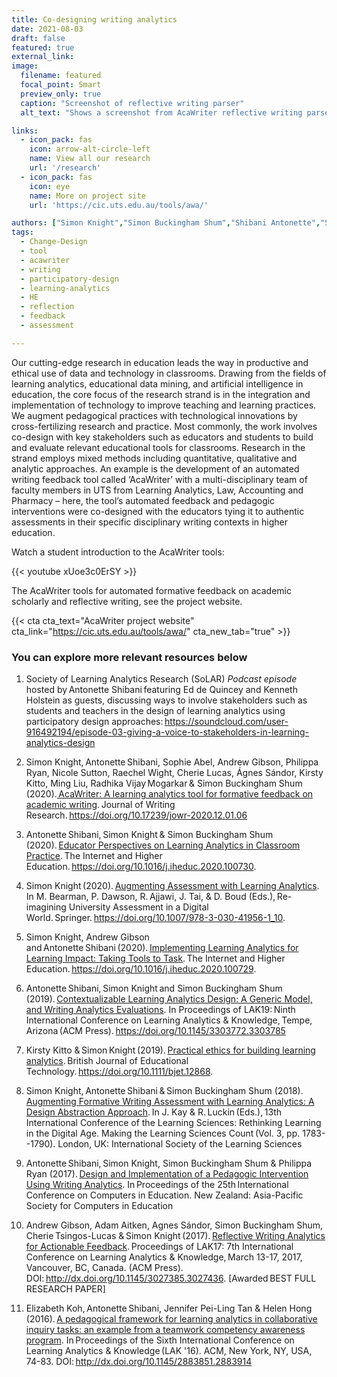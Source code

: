 ```yaml
---
title: Co-designing writing analytics
date: 2021-08-03
draft: false
featured: true
external_link: 
image:
  filename: featured
  focal_point: Smart
  preview_only: true
  caption: "Screenshot of reflective writing parser"
  alt_text: "Shows a screenshot from AcaWriter reflective writing parser"

links:
  - icon_pack: fas
    icon: arrow-alt-circle-left
    name: View all our research
    url: '/research'
  - icon_pack: fas
    icon: eye
    name: More on project site
    url: 'https://cic.uts.edu.au/tools/awa/'

authors: ["Simon Knight","Simon Buckingham Shum","Shibani Antonette","Sophie Abel","Kirsty Kitto"]
tags: 
  - Change-Design
  - tool
  - acawriter
  - writing
  - participatory-design
  - learning-analytics
  - HE
  - reflection
  - feedback
  - assessment

---
```


Our cutting-edge research in education leads the way in productive and ethical use of data and technology in classrooms. Drawing from the fields of learning analytics, educational data mining, and artificial intelligence in education, the core focus of the research strand is in the integration and implementation of technology to improve teaching and learning practices. We augment pedagogical practices with technological innovations by cross-fertilizing research and practice. Most commonly, the work involves co-design with key stakeholders such as educators and students to build and evaluate relevant educational tools for classrooms. Research in the strand employs mixed methods including quantitative, qualitative and analytic approaches. An example is the development of an automated writing feedback tool called ‘AcaWriter’ with a multi-disciplinary team of faculty members in UTS from Learning Analytics, Law, Accounting and Pharmacy – here, the tool’s automated feedback and pedagogic interventions were co-designed with the educators tying it to authentic assessments in their specific disciplinary writing contexts in higher education.  

Watch a student introduction to the AcaWriter tools:

{{< youtube xUoe3c0ErSY >}}

The AcaWriter tools for automated formative feedback on academic scholarly and reflective writing, see the project website.


{{< cta cta_text="AcaWriter project website" cta_link="https://cic.uts.edu.au/tools/awa/" cta_new_tab="true" >}}

<h3>You can explore more relevant resources below</h3>

1.  Society of Learning Analytics Research (SoLAR) *Podcast episode* hosted by Antonette Shibani featuring Ed de Quincey and Kenneth Holstein as guests, discussing ways to involve stakeholders such as students and teachers in the design of learning analytics using participatory design approaches: <https://soundcloud.com/user-916492194/episode-03-giving-a-voice-to-stakeholders-in-learning-analytics-design>

1.  Simon Knight, Antonette Shibani, Sophie Abel, Andrew Gibson, Philippa Ryan, Nicole Sutton, Raechel Wight, Cherie Lucas, Ágnes Sándor, Kirsty Kitto, Ming Liu, Radhika Vijay Mogarkar & Simon Buckingham Shum (2020).[ AcaWriter: A learning analytics tool for formative feedback on academic writing](https://www.jowr.org/abstracts/vol12_x/Knight_et_al_2020_12_x_abstract.html). Journal of Writing Research. <https://doi.org/10.17239/jowr-2020.12.01.06>

1.  Antonette Shibani, Simon Knight & Simon Buckingham Shum (2020). [Educator Perspectives on Learning Analytics in Classroom Practice](https://antonetteshibani.com/wp-content/uploads/2020/02/Shibani-Knight-Buckingham-Shum-2020-Educator-Perspectives-on-Learning-Analytics-in-Classroom-Practice_IHE_author-manuscript.pdf). The Internet and Higher Education. <https://doi.org/10.1016/j.iheduc.2020.100730>.  

1.  Simon Knight (2020). [Augmenting Assessment with Learning Analytics](http://sjgknight.com/finding-knowledge/2020/07/augmenting-assessment-with-learning-analytics/). In M. Bearman, P. Dawson, R. Ajjawi, J. Tai, & D. Boud (Eds.), Re-imagining University Assessment in a Digital World. Springer. <https://doi.org/10.1007/978-3-030-41956-1_10>.  

1.  Simon Knight, Andrew Gibson and Antonette Shibani (2020). [Implementing Learning Analytics for Learning Impact: Taking Tools to Task](http://sjgknight.com/finding-knowledge/wp-content/uploads/2020/02/Social-and-Technical-Infrastructure-ORO.pdf). The Internet and Higher Education. <https://doi.org/10.1016/j.iheduc.2020.100729>.  

1.  Antonette Shibani, Simon Knight and Simon Buckingham Shum (2019). [Contextualizable Learning Analytics Design: A Generic Model, and Writing Analytics Evaluations](http://antonetteshibani.com/wp-content/uploads/2019/01/Shibani-et-al-2019-Contextualizable-Learning-Analytics-Design_authors-copy.pdf). In Proceedings of LAK19: Ninth International Conference on Learning Analytics & Knowledge, Tempe, Arizona (ACM Press). <https://doi.org/10.1145/3303772.3303785>  

1.  Kirsty Kitto & Simon Knight (2019). [Practical ethics for building learning analytics](http://sjgknight.com/finding-knowledge/2019/08/new-output-practical-ethics-for-la/). British Journal of Educational Technology. <https://doi.org/10.1111/bjet.12868>.  

1.  Simon Knight, Antonette Shibani & Simon Buckingham Shum (2018). [Augmenting Formative Writing Assessment with Learning Analytics: A Design Abstraction Approach](http://antonetteshibani.com/wp-content/uploads/2018/07/Augmenting-Formative-Writing-Assessment-with-Learning-Analytics-A-Design-Abstraction-Approach.pdf). In J. Kay & R. Luckin (Eds.), 13th International Conference of the Learning Sciences: Rethinking Learning in the Digital Age. Making the Learning Sciences Count (Vol. 3, pp. 1783--1790). London, UK: International Society of the Learning Sciences  

1.  Antonette Shibani, Simon Knight, Simon Buckingham Shum & Philippa Ryan (2017). [Design and Implementation of a Pedagogic Intervention Using Writing Analytics](http://antonetteshibani.com/wp-content/uploads/2018/11/Shibani-et-al-2017-Design-and-Implementation-of-a-Pedagogic-Intervention-Using-Writing-Analytics.pdf). In Proceedings of the 25th International Conference on Computers in Education. New Zealand: Asia-Pacific Society for Computers in Education  

1.  Andrew Gibson, Adam Aitken, Agnes Sándor, Simon Buckingham Shum, Cherie Tsingos-Lucas & Simon Knight (2017). [Reflective Writing Analytics for Actionable Feedback](https://opus.lib.uts.edu.au/bitstream/10453/127024/5/reflective-writing-analytics_Submitted.pdf). Proceedings of LAK17: 7th International Conference on Learning Analytics & Knowledge, March 13-17, 2017, Vancouver, BC, Canada. (ACM Press). DOI: <http://dx.doi.org/10.1145/3027385.3027436>. [Awarded BEST FULL RESEARCH PAPER]  

1.  Elizabeth Koh, Antonette Shibani, Jennifer Pei-Ling Tan & Helen Hong (2016). [A pedagogical framework for learning analytics in collaborative inquiry tasks: an example from a teamwork competency awareness program](http://dl.acm.org/citation.cfm?id=2883914). In Proceedings of the Sixth International Conference on Learning Analytics & Knowledge (LAK '16). ACM, New York, NY, USA, 74-83. DOI: <http://dx.doi.org/10.1145/2883851.2883914>  

